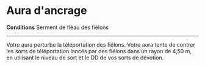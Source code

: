 # Aura d'ancrage

<p><strong>Conditions</strong> Serment de fléau des fiélons</p>
<hr>
<p>Votre aura perturbe la téléportation des fiélons. Votre aura tente de contrer les sorts de téléportation lancés par des fiélons dans un rayon de 4,50 m, en utilisant le niveau de sort et le DD de vos sorts de dévotion.</p>